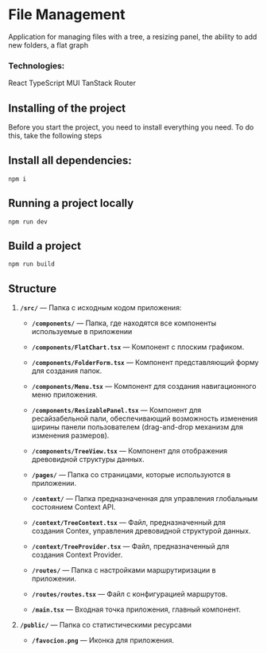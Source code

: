 # File Management

Application for managing files with a tree, a resizing panel, the ability to add new folders, a flat graph

### Technologies:

React
TypeScript
MUI
TanStack Router


## Installing of the project

Before you start the project, you need to install everything you need. To do this, take the following steps

## Install all dependencies:

```
npm i
```

## Running a project locally

```
npm run dev
```

## Build a project

```
npm run build
```

## Structure

1. **`/src/`** — Папка с исходным кодом приложения:
   - **`/components/`** — Папка, где находятся все компоненты используемые в приложении
   - **`/components/FlatChart.tsx`** — Компонент с плоским графиком.
   - **`/components/FolderForm.tsx`** — Компонент представляющий форму для создания папок.
   - **`/components/Menu.tsx`** — Компонент для создания навигационного меню приложения.
   - **`/components/ResizablePanel.tsx`** — Компонент для ресайзабельной пали, обеспечивающий возможность изменения ширины панели пользователем (drag-and-drop механизм для изменения размеров).
   - **`/components/TreeView.tsx`** — Компонент для отображения древовидной структуры данных.

   - **`/pages/`** — Папка со страницами, которые используются в приложении.

   - **`/context/`** — Папка предназначенная для управления глобальным состоянием Context API.
   - **`/context/TreeContext.tsx`** — Файл, предназначенный для создания Contex, управления древовидной структурой данных.
   - **`/context/TreeProvider.tsx`** — Файл, предназначенный для создания Context Provider.

   - **`/routes/`** — Папка с настройками маршрутиризации в приложении.
   - **`/routes/routes.tsx`** — Файл с конфигурацией маршрутов.

   - **`/main.tsx`** — Входная точка приложения, главный компонент.

2. **`/public/`** — Папка со статистическими ресурсами
   - **`/favocion.png`** — Иконка для приложения.